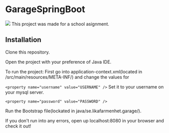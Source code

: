 # GarageSpringBoot
![](http://i.imgur.com/ByE4sf2.png)
This project was made for a school asignment.

## Installation

Clone this repository.

Open the project with your preference of Java IDE.

To run the project:
First go into application-context.xml(located in /src/main/resources/META-INF/) 
and change the values for

`<property name="username" value="USERNAME" />`
Set it to your username on your mysql server.

`<property name="password" value="PASSWORD" />`

Run the Bootstrap file(lockated in java/se.likafarmenhet.garage/).

If you don't run into any errors, open up localhost:8080 in your browser and check it out!


